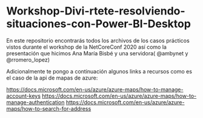 # Workshop-Divi-rtete-resolviendo-situaciones-con-Power-BI-Desktop
En este repositorio encontrarás todos los archivos de los casos prácticos vistos durante el workshop de la NetCoreConf 2020 así como la presentación que hicimos Ana María Bisbé y una servidora( @ambynet y @rromero_lopez)

Adicionalmente te pongo a continuación algunos links a recursos como es el caso de la api de mapas de azure:

https://docs.microsoft.com/en-us/azure/azure-maps/how-to-manage-account-keys
https://docs.microsoft.com/en-us/azure/azure-maps/how-to-manage-authentication
https://docs.microsoft.com/en-us/azure/azure-maps/how-to-search-for-address
